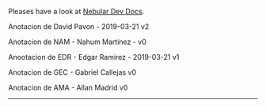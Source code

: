 Pleases have a look at [Nebular Dev Docs](https://github.com/akveo/nebular/blob/master/DEV_DOCS.md).

Anotacion de David Pavon - 2019-03-21 v2

Anotacion de NAM -  Nahum Martinez -  v0

Anootacion de EDR - Edgar Ramirez - 2019-03-21 v1

Anotacion de  GEC - Gabriel Callejas v0

Anotacion de AMA - Allan Madrid v0
******************************************************